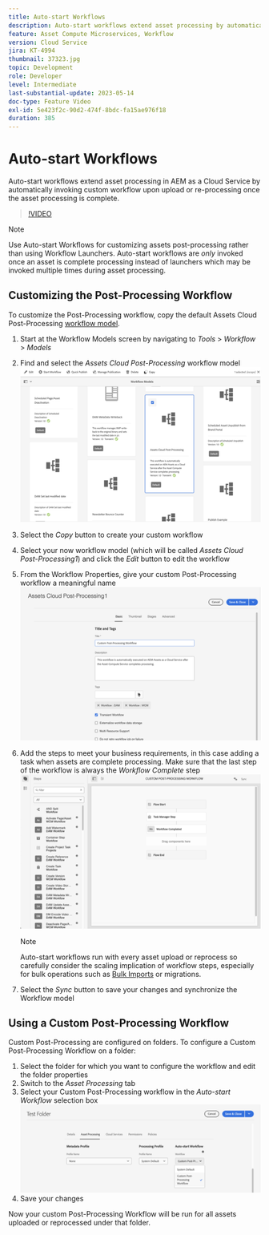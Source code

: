 ```yaml
---
title: Auto-start Workflows
description: Auto-start workflows extend asset processing by automatically invoking custom workflow upon upload or re-processing.
feature: Asset Compute Microservices, Workflow
version: Cloud Service
jira: KT-4994
thumbnail: 37323.jpg
topic: Development
role: Developer
level: Intermediate
last-substantial-update: 2023-05-14
doc-type: Feature Video
exl-id: 5e423f2c-90d2-474f-8bdc-fa15ae976f18
duration: 385
---
```

# Auto-start Workflows

Auto-start workflows extend asset processing in AEM as a Cloud Service by automatically invoking custom workflow upon upload or re-processing once the asset processing is complete.

>[!VIDEO](https://video.tv.adobe.com/v/37323?quality=12&learn=on)

>[!NOTE]
>
>Use Auto-start Workflows for customizing assets post-processing rather than using Workflow Launchers. Auto-start workflows are _only_ invoked once an asset is complete processing instead of launchers which may be invoked multiple times during asset processing.

## Customizing the Post-Processing Workflow

To customize the Post-Processing workflow, copy the default Assets Cloud Post-Processing [workflow model](../../foundation/workflow/use-the-workflow-editor.md). 

1. Start at the Workflow Models screen by navigating to _Tools_ > _Workflow_ > _Models_
2. Find and select the _Assets Cloud Post-Processing_ workflow model<br/>
    ![Select the Assets Cloud Post-Processing Workflow model](assets/auto-start-workflow-select-workflow.png)
3. Select the _Copy_ button to create your custom workflow
4. Select your now workflow model (which will be called _Assets Cloud Post-Processing1_) and click the _Edit_ button to edit the workflow
5. From the Workflow Properties, give your custom Post-Processing workflow a meaningful name<br/>
    ![Changing the Name](assets/auto-start-workflow-change-name.png)
6. Add the steps to meet your business requirements, in this case adding a task when assets are complete processing. Make sure that the last step of the workflow is always the _Workflow Complete_ step<br/>
    ![Add Workflow Steps](assets/auto-start-workflow-customize-steps.png)
    
    >[!NOTE]
    >
    >Auto-start workflows run with every asset upload or reprocess so carefully consider the scaling implication of workflow steps, especially for bulk operations such as [Bulk Imports](../../cloud-service/migration/bulk-import.md) or migrations.

7. Select the _Sync_ button to save your changes and synchronize the Workflow model

## Using a Custom Post-Processing Workflow

Custom Post-Processing are configured on folders. To configure a Custom Post-Processing Workflow on a folder:

1. Select the folder for which you want to configure the workflow and edit the folder properties
2. Switch to the _Asset Processing_ tab
3. Select your Custom Post-Processing workflow in the _Auto-start Workflow_ selection box<br/>
    ![Set the Post-Processing Workflow](assets/auto-start-workflow-set-workflow.png)
4. Save your changes

Now your custom Post-Processing Workflow will be run for all assets uploaded or reprocessed under that folder.
